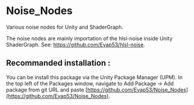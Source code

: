 # Noise_Nodes
Various noise nodes for Unity and ShaderGraph.

The noise nodes are mainly importation of the hlsl-noise inside Unity ShaderGraph. See: https://github.com/Eyap53/hlsl-noise.

## Recommanded installation : 

You can be install this package via the Unity Package Manager (UPM). In the top left of the Packages window, navigate to Add Package -> Add package from git URL and paste [https://github.com/Eyap53/Noise_Nodes](https://github.com/Eyap53/Noise_Nodes).
